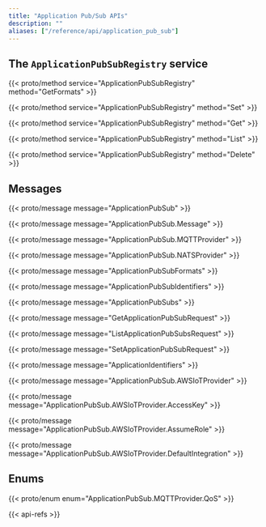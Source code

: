 ```yaml
---
title: "Application Pub/Sub APIs"
description: ""
aliases: ["/reference/api/application_pub_sub"]
---
```


## The `ApplicationPubSubRegistry` service

{{< proto/method service="ApplicationPubSubRegistry" method="GetFormats" >}}

{{< proto/method service="ApplicationPubSubRegistry" method="Set" >}}

{{< proto/method service="ApplicationPubSubRegistry" method="Get" >}}

{{< proto/method service="ApplicationPubSubRegistry" method="List" >}}

{{< proto/method service="ApplicationPubSubRegistry" method="Delete" >}}

## Messages

{{< proto/message message="ApplicationPubSub" >}}

{{< proto/message message="ApplicationPubSub.Message" >}}

{{< proto/message message="ApplicationPubSub.MQTTProvider" >}}

{{< proto/message message="ApplicationPubSub.NATSProvider" >}}

{{< proto/message message="ApplicationPubSubFormats" >}}

{{< proto/message message="ApplicationPubSubIdentifiers" >}}

{{< proto/message message="ApplicationPubSubs" >}}

{{< proto/message message="GetApplicationPubSubRequest" >}}

{{< proto/message message="ListApplicationPubSubsRequest" >}}

{{< proto/message message="SetApplicationPubSubRequest" >}}

{{< proto/message message="ApplicationIdentifiers" >}}

{{< proto/message message="ApplicationPubSub.AWSIoTProvider" >}}

{{< proto/message message="ApplicationPubSub.AWSIoTProvider.AccessKey" >}}

{{< proto/message message="ApplicationPubSub.AWSIoTProvider.AssumeRole" >}}

{{< proto/message message="ApplicationPubSub.AWSIoTProvider.DefaultIntegration" >}}

## Enums

{{< proto/enum enum="ApplicationPubSub.MQTTProvider.QoS" >}}

{{< api-refs >}}
